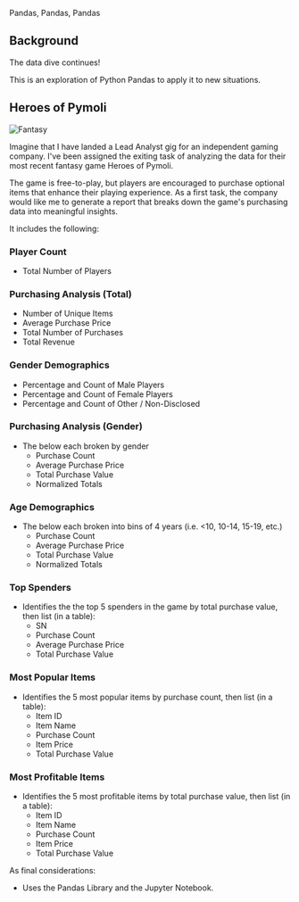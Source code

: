 Pandas, Pandas, Pandas

## Background

The data dive continues!

This is an exploration of Python Pandas to apply it to new situations. 

## Heroes of Pymoli

![Fantasy](Images/Fantasy.jpg)

Imagine that I have landed a Lead Analyst gig for an independent gaming company. I've been assigned the exiting task of analyzing the data for their most recent fantasy game Heroes of Pymoli.

The game is free-to-play, but players are encouraged to purchase optional items that enhance their playing experience. As a first task, the company would like me to generate a report that breaks down the game's purchasing data into meaningful insights.

It includes the following:

### Player Count

* Total Number of Players

### Purchasing Analysis (Total)

* Number of Unique Items
* Average Purchase Price
* Total Number of Purchases
* Total Revenue

### Gender Demographics

* Percentage and Count of Male Players
* Percentage and Count of Female Players
* Percentage and Count of Other / Non-Disclosed

### Purchasing Analysis (Gender)

* The below each broken by gender
  * Purchase Count
  * Average Purchase Price
  * Total Purchase Value
  * Normalized Totals

### Age Demographics

* The below each broken into bins of 4 years (i.e. &lt;10, 10-14, 15-19, etc.)
  * Purchase Count
  * Average Purchase Price
  * Total Purchase Value
  * Normalized Totals

### Top Spenders

* Identifies the the top 5 spenders in the game by total purchase value, then list (in a table):
  * SN
  * Purchase Count
  * Average Purchase Price
  * Total Purchase Value

### Most Popular Items

* Identifies the 5 most popular items by purchase count, then list (in a table):
  * Item ID
  * Item Name
  * Purchase Count
  * Item Price
  * Total Purchase Value

### Most Profitable Items

* Identifies the 5 most profitable items by total purchase value, then list (in a table):
  * Item ID
  * Item Name
  * Purchase Count
  * Item Price
  * Total Purchase Value

As final considerations:

* Uses the Pandas Library and the Jupyter Notebook.


